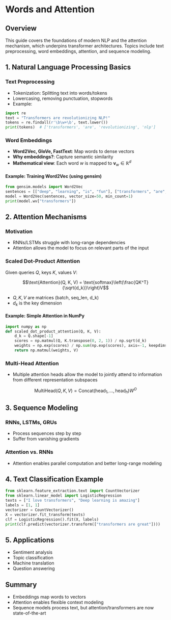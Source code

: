# Words and Attention

## Overview

This guide covers the foundations of modern NLP and the attention mechanism, which underpins transformer architectures. Topics include text preprocessing, word embeddings, attention, and sequence modeling.

## 1. Natural Language Processing Basics

### Text Preprocessing
- Tokenization: Splitting text into words/tokens
- Lowercasing, removing punctuation, stopwords
- Example:
```python
import re
text = "Transformers are revolutionizing NLP!"
tokens = re.findall(r'\b\w+\b', text.lower())
print(tokens)  # ['transformers', 'are', 'revolutionizing', 'nlp']
```

### Word Embeddings
- **Word2Vec, GloVe, FastText**: Map words to dense vectors
- **Why embeddings?**: Capture semantic similarity
- **Mathematical view**: Each word $w$ is mapped to $\mathbf{v}_w \in \mathbb{R}^d$

#### Example: Training Word2Vec (using gensim)
```python
from gensim.models import Word2Vec
sentences = [["deep", "learning", "is", "fun"], ["transformers", "are", "powerful"]]
model = Word2Vec(sentences, vector_size=50, min_count=1)
print(model.wv["transformers"])
```

## 2. Attention Mechanisms

### Motivation
- RNNs/LSTMs struggle with long-range dependencies
- Attention allows the model to focus on relevant parts of the input

### Scaled Dot-Product Attention
Given queries $Q$, keys $K$, values $V$:

```math
\text{Attention}(Q, K, V) = \text{softmax}\left(\frac{QK^T}{\sqrt{d_k}}\right)V
```

- $Q, K, V$ are matrices (batch, seq_len, d_k)
- $d_k$ is the key dimension

#### Example: Simple Attention in NumPy
```python
import numpy as np
def scaled_dot_product_attention(Q, K, V):
    d_k = Q.shape[-1]
    scores = np.matmul(Q, K.transpose(0, 2, 1)) / np.sqrt(d_k)
    weights = np.exp(scores) / np.sum(np.exp(scores), axis=-1, keepdims=True)
    return np.matmul(weights, V)
```

### Multi-Head Attention
- Multiple attention heads allow the model to jointly attend to information from different representation subspaces

```math
\text{MultiHead}(Q, K, V) = \text{Concat}(\text{head}_1, ..., \text{head}_h)W^O
```

## 3. Sequence Modeling

### RNNs, LSTMs, GRUs
- Process sequences step by step
- Suffer from vanishing gradients

### Attention vs. RNNs
- Attention enables parallel computation and better long-range modeling

## 4. Text Classification Example

```python
from sklearn.feature_extraction.text import CountVectorizer
from sklearn.linear_model import LogisticRegression
texts = ["I love transformers", "Deep learning is amazing"]
labels = [1, 1]
vectorizer = CountVectorizer()
X = vectorizer.fit_transform(texts)
clf = LogisticRegression().fit(X, labels)
print(clf.predict(vectorizer.transform(["transformers are great"])))
```

## 5. Applications
- Sentiment analysis
- Topic classification
- Machine translation
- Question answering

## Summary
- Embeddings map words to vectors
- Attention enables flexible context modeling
- Sequence models process text, but attention/transformers are now state-of-the-art 